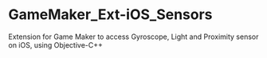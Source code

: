 # GameMaker_Ext-iOS_Sensors
Extension for Game Maker to access Gyroscope, Light and Proximity sensor on iOS, using Objective-C++
